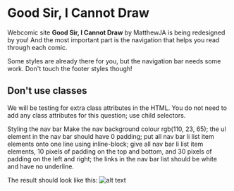 # Good Sir, I Cannot Draw
Webcomic site **Good Sir, I Cannot Draw** by MatthewJA is being redesigned by you! And the most important part is the navigation that helps you read through each comic.

Some styles are already there for you, but the navigation bar needs some work. Don't touch the footer styles though!

## Don't use classes
We will be testing for extra class attributes in the HTML. You do not need to add any class attributes for this question; use child selectors.

Styling the nav bar
Make the nav background colour rgb(110, 23, 65);
the ul element in the nav bar should have 0 padding;
put all nav bar li list item elements onto one line using inline-block;
give all nav bar li list item elements, 10 pixels of padding on the top and bottom, and 30 pixels of padding on the left and right;
the links in the nav bar list should be white and have no underline.

The result should look like this:
![alt text](https://groklearning-cdn.com/problems/J3sG5aVMa3RHuUEHJFC4ff/screenshot.png)
